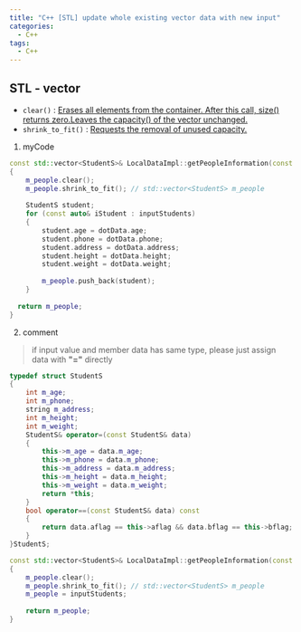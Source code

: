 ```yaml
---
title: "C++ [STL] update whole existing vector data with new input"
categories:
  - C++
tags:
  - C++
---
```


## STL - vector 
- `clear()` : [Erases all elements from the container. After this call, size() returns zero.Leaves the capacity() of the vector unchanged.](https://en.cppreference.com/w/cpp/container/vector/clear)
- `shrink_to_fit()` : [Requests the removal of unused capacity.](https://en.cppreference.com/w/cpp/container/vector/shrink_to_fit)


1. myCode
```c++
const std::vector<StudentS>& LocalDataImpl::getPeopleInformation(const std::vector<StudentS>& inputStudents )
{
    m_people.clear();
    m_people.shrink_to_fit(); // std::vector<StudentS> m_people 
 
    StudentS student;
    for (const auto& iStudent : inputStudents)
    {
        student.age = dotData.age;
        student.phone = dotData.phone;
        student.address = dotData.address;
        student.height = dotData.height;
        student.weight = dotData.weight;
        
        m_people.push_back(student);
    }
  
  return m_people;
}
```

2. comment
> if input value and member data has same type, please just assign data with **"="** directly

```c++
typedef struct StudentS
{
    int m_age;
    int m_phone;
    string m_address;
    int m_height;
    int m_weight;
    StudentS& operator=(const StudentS& data)  
    {
        this->m_age = data.m_age;
        this->m_phone = data.m_phone;
        this->m_address = data.m_address;
        this->m_height = data.m_height;
        this->m_weight = data.m_weight;
        return *this;
    }
    bool operator==(const StudentS& data) const 
    {
        return data.aflag == this->aflag && data.bflag == this->bflag;
    }
}StudentS;

const std::vector<StudentS>& LocalDataImpl::getPeopleInformation(const std::vector<StudentS>& inputStudents )
{
    m_people.clear();
    m_people.shrink_to_fit(); // std::vector<StudentS> m_people 
    m_people = inputStudents;
  
    return m_people;
}
```
